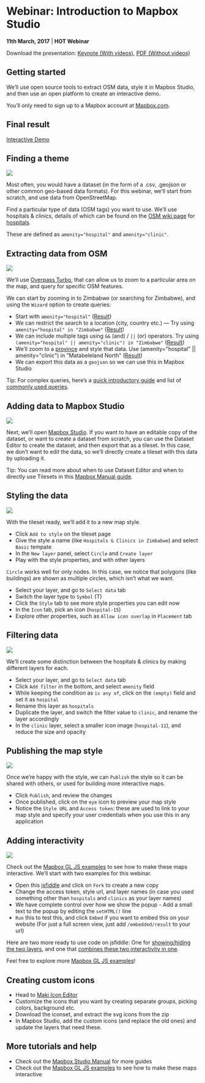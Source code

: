 # Webinar: Introduction to Mapbox Studio

**11th March, 2017** | **HOT Webinar**

Download the presentation: [Keynote (With videos)](), [PDF (Without videos)]()

## Getting started

We’ll use open source tools to extract OSM data, style it in Mapbox Studio, and then use an open platform to create an interactive demo. 

You’ll only need to sign up to a Mapbox account at [Mapbox.com](https://www.mapbox.com/studio/signup/).


## Final result

[Interactive Demo](https://jsfiddle.net/rasagy/bxg8rweq/2/embedded/result/)

## Finding a theme

![](https://github.com/mapbox/workshops/raw/gh-pages/HOT-webinar-2017/Screenshots/1.png)

Most often, you would have a dataset (in the form of a .csv, .geojson or other common geo-based data formats). For this webinar, we’ll start from scratch, and use data from OpenStreetMap.

Find a particular type of data (OSM tags) you want to use. We’ll use hospitals & clinics, details of which can be found on the [OSM wiki page](http://wiki.osm.org/) for [hospitals](http://wiki.openstreetmap.org/wiki/Tag:amenity%3Dhospital).

These are defined as `amenity="hospital"` and `amenity="clinic"`.

## Extracting data from OSM

![](https://github.com/mapbox/workshops/raw/gh-pages/HOT-webinar-2017/Screenshots/2.png)

We’ll use [Overpass Turbo](https://overpass-turbo.eu/), that can allow us to zoom to a particular area on the map, and query for specific OSM features.

We can start by zooming in to Zimbabwe (or searching for Zimbabwe), and using the `Wizard` option to create queries:

- Start with `amenity="hospital"` ([Result](http://overpass-turbo.eu/s/ohs))
- We can restrict the search to a location (city, country etc.) — Try using `amenity="hospital" in "Zimbabwe"` ([Result](http://overpass-turbo.eu/s/oht ))
- We can include multiple tags using `&&` (and) / `||` (or) operators. Try using `(amenity="hospital" || amenity="clinic") in "Zimbabwe"` ([Result](http://overpass-turbo.eu/s/ohu))
- We’ll zoom to a [province](https://www.openstreetmap.org/relation/3336980) and style that data. Use (amenity="hospital" || amenity="clinic") in "Matabeleland North" ([Result](http://overpass-turbo.eu/s/ohq))
- We can export this data as a `geojson` so we can use this in Mapbox Studio

Tip: For complex queries, here’s a [quick introductory guide](https://github.com/mapbox/mapping/wiki/Overpass-Guide) and list of [commonly used queries](https://github.com/mapbox/mapping/wiki/Overpass:-Frequently-used-queries).


## Adding data to Mapbox Studio

![](https://github.com/mapbox/workshops/raw/gh-pages/HOT-webinar-2017/Screenshots/3.png)

Next, we’ll open [Mapbox Studio](https://www.mapbox.com/studio/). If you want to have an editable copy of the dataset, or want to create a dataset from scratch, you can use the Dataset Editor to create the dataset, and then export that as a tileset. In this case, we don’t want to edit the data, so we’ll directly create a tileset with this data by uploading it. 

Tip: You can read more about when to use Dataset Editor and when to directly use Tilesets in this [Mapbox Manual guide](https://www.mapbox.com/help/studio-manual-uploads/).

## Styling the data

![](https://github.com/mapbox/workshops/raw/gh-pages/HOT-webinar-2017/Screenshots/4.png)

With the tileset ready, we’ll add it to a new map style. 

- Click `Add to style` on the tileset page
- Give the style a name (like `Hospitals & Clinics in Zimbabwe`) and select `Basic` tempate
- In the `New layer` panel, select `Circle` and `Create layer`
- Play with the style properties, and with other layers

`Circle` works well for only nodes. In this case, we notice that polygons (like buildings) are shown as multiple circles, which isn’t what we want.

- Select your layer, and go to `Select data` tab
- Switch the layer type to `Symbol` (T)
- Click the `Style` tab to see more style properties you can edit now
- In the `Icon` tab, pick an icon (`hospital-15`)
- Explore other properties, such as `Allow icon overlap` in `Placement` tab

## Filtering data

![](https://github.com/mapbox/workshops/raw/gh-pages/HOT-webinar-2017/Screenshots/5.png)

We’ll create some distinction between the hospitals & clinics by making different layers for each.

- Select your layer, and go to `Select data` tab
- Click `Add filter` in the bottom, and select `amenity` field
- While keeping the condition as `is any of`, click on the `(empty)` field and set it as `hospital`
- Rename this layer as `hospitals`
- Duplicate the layer, and switch the filter value to `clinic`, and rename the layer accordingly
- In the `clinic` layer, select a smaller icon image (`hospital-11`), and reduce the size and opacity

## Publishing the map style

![](https://github.com/mapbox/workshops/raw/gh-pages/HOT-webinar-2017/Screenshots/6.png)

Once we’re happy with the style, we can `Publish` the style so it can be shared with others, or used for building more interactive maps.

- Click `Publish`, and review the changes
- Once published, click on the `eye` icon to preview your map style
- Notice the `Style URL` and `Access token`: these are used to link to your map style and specify your user credentials when you use this in any application


## Adding interactivity

![](https://github.com/mapbox/workshops/raw/gh-pages/HOT-webinar-2017/Screenshots/7.png)

Check out the [Mapbox GL JS examples](https://www.mapbox.com/mapbox-gl-js/examples/) to see how to make these maps interactive. We’ll start with two examples for this webinar.

- Open this [jsfiddle](https://jsfiddle.net/rasagy/sy0j1nqj/) and click on `Fork` to create a new copy
- Change the access token, style url, and layer names (in case you used something other than `hospitals` and `clinics` as your layer names)
- We have complete control over how we show the popup - Add a small text to the popup by editing the `setHTML()` line
- `Run` this to test this, and click `Embed` if you want to embed this on your website (For just a full screen view, just add `/embedded/result` to your url)

Here are two more ready to use code on jsfiddle: One for [showing/hiding the two layers](https://jsfiddle.net/rasagy/xx9cxbzj/), and one that [combines these two interactivity in one](https://jsfiddle.net/rasagy/typo415c/).

Feel free to explore more [Mapbox GL JS examples](https://www.mapbox.com/mapbox-gl-js/examples/)!

## Creating custom icons

- Head to [Maki Icon Editor](https://www.mapbox.com/maki-icons/editor/)
- Customize the icons that you want by creating separate groups, picking colors, background etc.
- Download the iconset, and extract the svg icons from the zip
- In Mapbox Studio, add the custom icons (and replace the old ones) and update the layers that need these.


## More tutorials and help
- Check out the [Mapbox Studio Manual](https://www.mapbox.com/help/studio-manual/) for more guides
- Check out the [Mapbox GL JS examples](https://www.mapbox.com/mapbox-gl-js/examples/) to see how to make these maps interactive
